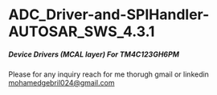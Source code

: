 # ADC_Driver-and-SPIHandler-AUTOSAR_SWS_4.3.1

##### Device Drivers (MCAL layer) For TM4C123GH6PM

Please for any inquiry reach for me thorugh gmail or linkedin mohamedgebril024@gmail.com

